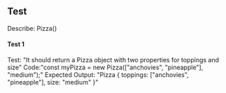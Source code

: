 ## Test 
Describe: Pizza()

#### Test 1
Test: "It should return a Pizza object with two properties for toppings and size"
Code:"const myPizza = new Pizza(["anchovies", "pineapple"], "medium");"
Expected Output: "Pizza { toppings: ["anchovies", "pineapple"], size: "medium" }"
